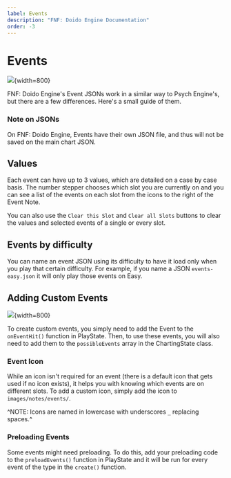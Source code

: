 ```yaml
---
label: Events
description: "FNF: Doido Engine Documentation"
order: -3
---
```


# Events

![](https://doidoteam.github.io/img/events.png){width=800}

FNF: Doido Engine's Event JSONs work in a similar way to Psych Engine's, but there are a few differences. Here's a small guide of them.

### Note on JSONs

On FNF: Doido Engine, Events have their own JSON file, and thus will not be saved on the main chart JSON.

## Values

Each event can have up to 3 values, which are detailed on a case by case basis. The number stepper chooses which slot you are currently on and you can see a list of the events on each slot from the icons to the right of the Event Note.

You can also use the `Clear this Slot` and `Clear all Slots` buttons to clear the values and selected events of a single or every slot.

## Events by difficulty

You can name an event JSON using its difficulty to have it load only when you play that certain difficulty. For example, if you name a JSON `events-easy.json` it will only play those events on Easy.

## Adding Custom Events

![](https://doidoteam.github.io/img/possibleevents.png){width=800}

To create custom events, you simply need to add the Event to the `onEventHit()` function in PlayState. Then, to use these events, you will also need to add them to the `possibleEvents` array in the ChartingState class.

### Event Icon

While an icon isn't required for an event (there is a default icon that gets used if no icon exists), it helps you with knowing which events are on different slots. To add a custom icon, simply add the icon to `images/notes/events/`.

^NOTE: Icons are named in lowercase with underscores `_` replacing spaces.^

### Preloading Events

Some events might need preloading. To do this, add your preloading code to the `preloadEvents()` function in PlayState and it will be run for every event of the type in the `create()` function.